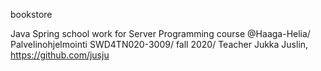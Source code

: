 bookstore

Java Spring school work for Server Programming course @Haaga-Helia/ 
Palvelinohjelmointi SWD4TN020-3009/ fall 2020/ 
Teacher Jukka Juslin, https://github.com/jusju
